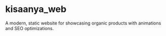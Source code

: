 # kisaanya_web
A modern, static website for showcasing organic products with animations and SEO optimizations.
